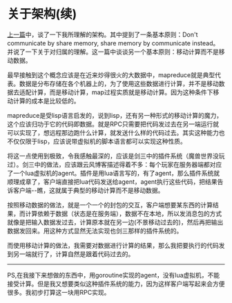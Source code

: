 # 关于架构(续)

[上一篇](http://www.zenlife.tk/architecture1.md)中，谈了一下我所理解的架构。其中提到了一条基本原则：Don't communicate by share memory, share memory by communicate instead。并说了一下关于对归属的理解。这一篇中谈谈另一个基本原则：移动计算而不是移动数据。

最早接触到这个概念应该是在近来炒得很火的大数据中，mapreduce就是典型代表。数据是分布存储在各个机器上的，为了使用这些数据进行计算，并不是移动数据去适配计算，而是移动计算，map过程实质就是移动计算。因为这种条件下移动计算的成本是比较低的。

mapreduce是受lisp语言启发的，说到lisp，还有另一种形式的移动计算的魔力，这个应该归功于它的代码即数据。就是RPC只需要把代码发过去在另一端运行就可以实现了，想远程那边跑什么计算，就发送什么样的代码过去。其实这种能力也不仅仅限于lisp，应该说带虚拟机的脚本语言都可以实现这种性质。

将这一点使用到极致，令我感触最深的，应该是剑三中的插件系统（魔兽世界没玩过）。剑三中的做法，应该跟云风博客描述得着不多：每个玩家在服务器端都对应了一个lua虚拟机的agent。插件是用lua语言写的，有了agent，那么插件系统就顺理成章了，客户端直接把lua代码发送给agent，agent执行这些代码，把结果告诉客户端--瞧，这就属于典型的移动计算而不是移动数据。

按照移动数据的做法，就是一个一个的封包的交互，客户端想要某东西的计算结果，而计算依赖于数据（状态是在服务端），数据不在本地，所以发消息包的方式就像是把输入数据发过去，计算原本就在另一边(不景移动过去的)，然后再把输出数据发回来。用这种方式显然无法实现也剑三那样的插件系统的。

而使用移动计算的做法，我需要对数据进行计算的结果，那么我把要执行的代码发到另一端就行了，计算自然是跟着代码过去的。

-------

PS,在我接下来想做的东西中，用goroutine实现的agent，没有lua虚拟机，不能接受计算。但是我又想要类似这种插件系统的能力，因为这样客户端写起来会方便很多。我初步打算这一块用RPC实现。


